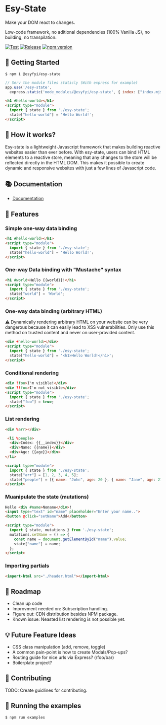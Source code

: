 # Esy-State
Make your DOM react to changes.

Low-code framework, no aditional dependencies (100% Vanilla JS), no building, no transpilation.

[![Test](https://github.com/esyfyi/esy-state/actions/workflows/test.yml/badge.svg)](https://github.com/esyfyi/esy-state/actions/workflows/test.yml)
[![Release](https://github.com/esyfyi/esy-state/actions/workflows/npm-publish.yml/badge.svg?branch=main)](https://github.com/esyfyi/esy-state/actions/workflows/npm-publish.yml)
[![npm version](https://badge.fury.io/js/@esyfyi%2Fesy-state.svg)](https://badge.fury.io/js/@esyfyi%2Fesy-state)  

## 👋 Getting Started

```shell
$ npm i @esyfyi/esy-state
```

```javascript
// Serv the module files staticly (With express for example) 
app.use('/esy-state',  
  express.static('node_modules/@esyfyi/esy-state', { index: ["index.mjs"] }));
```

```html
<h1 #hello-world></h1>
<script type="module">
  import { state } from './esy-state';
  state["hello-world"] = 'Hello World!';
</script>
```

## 🤨 How it works?

Esy-state is a lightweight Javascript framework that makes building reactive websites easier than ever before. With esy-state, users can bind HTML elements to a reactive store, meaning that any changes to the store will be reflected directly in the HTML DOM. This makes it possible to create dynamic and responsive websites with just a few lines of Javascript code.

## 📚 Documentation
- [Documentation](https://esy-state.com/documentation.html)

## 🧩 Features

### Simple one-way data binding
```html
<h1 #hello-world></h1>
<script type="module">
  import { state } from './esy-state';
  state["hello-world"] = 'Hello World!';
</script>
```

### One-way Data binding with "Mustache" syntax
```html
<h1 #world>Hello {{world}}!</h1>
<script type="module">
  import { state } from './esy-state';
  state["world"] = 'World';
</script>
```

### One-way data binding (arbitrary HTML)

⚠️ Dynamically rendering arbitrary HTML on your website can be very dangerous because it can easily lead to XSS vulnerabilities. Only use this method on trusted content and never on user-provided content.

```html
<div +hello-world></div>
<script type="module">
  import { state } from './esy-state';
  state["hello-world"] = '<h1>Hello World!</h1>';
</script>
```

### Conditional rendering
```html
<div ?foo>I'm visible!</div>
<div ?!foo>I'm not visible</div>
<script type="module">
  import { state } from './esy-state';
  state["foo"] = true;
</script>
```

### List rendering
```html
<div %arr></div>

 <li %people>
  <div>Index: {{__index}}</div>
  <div>Name: {{name}}</div>
  <div>Age: {{age}}</div>
</li>

<script type="module">
  import { state } from './esy-state';
  state["arr"] = [1, 2, 3, 4, 5];
  state["people"] = [{ name: "John", age: 20 }, { name: "Jane", age: 21 }];
</script>
```

### Muanipulate the state (mutations)
```html
Hello <div #name>Noname</div>!
<input type="text" id="name" placeholder="Enter your name..">
<button @click="setName">Add</button>

<script type="module">
  import { state, mutations } from './esy-state';
  mutations.setName = () => {
    const name = document.getElementById("name").value;
    state["name"] = name;
  };
</script>
```

### Importing partials
```html
<import-html src="./header.html"></import-html>
```

## 🚀 Roadmap
- Clean up code
- Improvment needed on: Subscription handling.
- Figure out: CDN distribution besides NPM package.
- Known issue: Neasted list rendering is not possible yet.

## 💡 Future Feature Ideas
- CSS class manipulation (add, remove, toggle)
- A common pain-point is how to create Modals/Pop-ups?
- Routing guide for nice urls via Express? (/foo/bar)
- Boilerplate project?

## 📝 Contributing

TODO: Create guidlines for contributing.

## 💬 Running the examples

```shell
$ npm run examples
```
